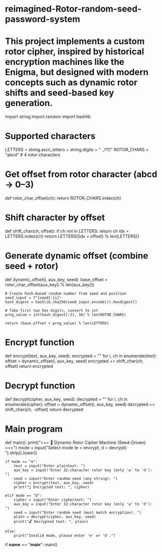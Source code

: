# reimagined-Rotor-random-seed-password-system
# This project implements a custom rotor cipher, inspired by historical encryption machines like the Enigma, but designed with modern concepts such as dynamic rotor shifts and seed-based key generation.
import string
import random
import hashlib

# Supported characters
LETTERS = string.ascii_letters + string.digits + " .,!?()"
ROTOR_CHARS = "abcd"  # 4 rotor characters

# Get offset from rotor character (abcd → 0–3)
def rotor_char_offset(ch):
    return ROTOR_CHARS.index(ch)

# Shift character by offset
def shift_char(ch, offset):
    if ch not in LETTERS:
        return ch
    idx = LETTERS.index(ch)
    return LETTERS[(idx + offset) % len(LETTERS)]

# Generate dynamic offset (combine seed + rotor)
def dynamic_offset(i, aux_key, seed):
    base_offset = rotor_char_offset(aux_key[i % len(aux_key)])
    
    # Create hash-based random number from seed and position
    seed_input = f"{seed}:{i}"
    hash_digest = hashlib.sha256(seed_input.encode()).hexdigest()
    
    # Take first two hex digits, convert to int
    prng_value = int(hash_digest[:2], 16) % len(ROTOR_CHARS)
    
    return (base_offset + prng_value) % len(LETTERS)

# Encrypt function
def encrypt(text, aux_key, seed):
    encrypted = ""
    for i, ch in enumerate(text):
        offset = dynamic_offset(i, aux_key, seed)
        encrypted += shift_char(ch, offset)
    return encrypted

# Decrypt function
def decrypt(cipher, aux_key, seed):
    decrypted = ""
    for i, ch in enumerate(cipher):
        offset = dynamic_offset(i, aux_key, seed)
        decrypted += shift_char(ch, -offset)
    return decrypted

# Main program
def main():
    print("=== 🚀 Dynamic Rotor Cipher Machine (Seed-Driven) ===")
    mode = input("Select mode (e = encrypt, d = decrypt): ").strip().lower()
    
    if mode == "e":
        text = input("Enter plaintext: ")
        aux_key = input("Enter 32-character rotor key (only 'a' to 'd'): ")
        seed = input("Enter random seed (any string): ")
        cipher = encrypt(text, aux_key, seed)
        print("🔐 Encrypted text: ", cipher)
    
    elif mode == "d":
        cipher = input("Enter ciphertext: ")
        aux_key = input("Enter 32-character rotor key (only 'a' to 'd'): ")
        seed = input("Enter random seed (must match encryption): ")
        plain = decrypt(cipher, aux_key, seed)
        print("🔓 Decrypted text: ", plain)

    else:
        print("Invalid mode, please enter 'e' or 'd'.")

if __name__ == "__main__":
    main()

